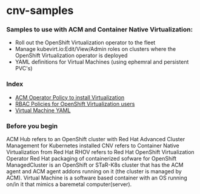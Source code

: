 # cnv-samples
### Samples to use with ACM and Container Native Virtualization:
  * Roll out the OpenShift Virtualization operator to the fleet
  * Manage kubevirt.io:Edit/View/Admin roles on clusters where the OpenShift Virtualization operator is deployed
  * YAML definitions for Virtual Machines (using ephemral and persistent PVC's)

### Index
  * [ACM Operator Policy to install Virtualization](./cnv-operator-install)
  * [RBAC Policies for OpenShift Virtualization users](./fleet-user-rolebinding-policy)
  * [Virtual Machine YAML](./virtual-machines)

### Before you begin
ACM Hub refers to an OpenShift cluster with Red Hat Advanced Cluster Management for Kubernetes installed
CNV refers to Container Native Virtualization from Red Hat
RHOV refers to Red Hat OpenShift Virtualization
Operator Red Hat packaging of containerized sofware for OpenShift
ManagedCluster is an OpenShift or STaR-K8s cluster that has the ACM agent and ACM agent addons running on it (the cluster is managed by ACM).
Virtual Machine is a software based container with an OS running on/in it that mimics a baremetal computer(server).
